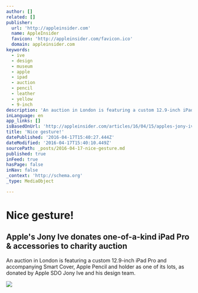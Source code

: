 ```yaml
---
author: []
related: []
publisher:
  url: 'http://appleinsider.com'
  name: AppleInsider
  favicon: 'http://appleinsider.com/favicon.ico'
  domain: appleinsider.com
keywords:
  - ive
  - design
  - museum
  - apple
  - ipad
  - auction
  - pencil
  - leather
  - yellow
  - 9-inch
description: 'An auction in London is featuring a custom 12.9-inch iPad Pro and accompanying Smart Cover, Apple Pencil and holder as one of its lots, as donated by Apple SDO Jony Ive and his design team.'
inLanguage: en
app_links: []
isBasedOnUrl: 'http://appleinsider.com/articles/16/04/15/apples-jony-ive-design-team-donate-one-of-a-kind-ipad-pro-accessories-to-charity-auction'
title: 'Nice gesture!'
datePublished: '2016-04-17T15:40:27.444Z'
dateModified: '2016-04-17T15:40:10.449Z'
sourcePath: _posts/2016-04-17-nice-gesture.md
published: true
inFeed: true
hasPage: false
inNav: false
_context: 'http://schema.org'
_type: MediaObject

---
```

# Nice gesture!

<article style=""><h1>Apple's Jony Ive donates one-of-a-kind iPad Pro &amp; accessories to charity auction</h1><p>An auction in London is featuring a custom 12.9-inch iPad Pro and accompanying Smart Cover, Apple Pencil and holder as one of its lots, as donated by Apple SDO Jony Ive and his design team.</p><img src="http://photos.appleinsidercdn.com/gallery/16565-13489-160415-iPad-Auction-xl.jpg" /></article>